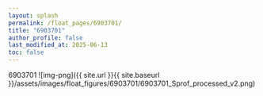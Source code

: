 ```yaml
---
layout: splash
permalink: /float_pages/6903701/
title: "6903701"
author_profile: false
last_modified_at: 2025-06-13
toc: false
---
```

 
6903701
![img-png]({{ site.url }}{{ site.baseurl }}/assets/images/float_figures/6903701/6903701_Sprof_processed_v2.png)